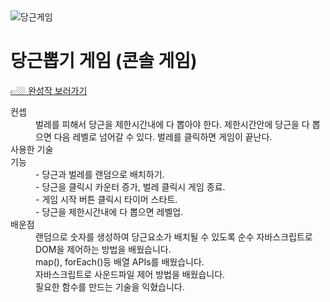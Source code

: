 <img src="https://user-images.githubusercontent.com/87287296/138561621-ad44f0b2-3f83-4364-a2d2-81eeb05f40d9.gif" alt="당근게임">

<h1 class="desc-title">당근뽑기 게임 (콘솔 게임)</h2>
<a
  href="https://rjhee.github.io/diggingcarrot-game/"
  target="_blank"
  class="link"
  >👉🏼 완성작 보러가기</a
>
<dl class="desc-cover">
  <dt>
    컨셉
  </dt>
  <dd>
    벌레를 피해서 당근을 제한시간내에 다 뽑아야 한다. 제한시간안에
    당근을 다 뽑으면 다음 레벨로 넘어갈 수 있다. 벌레를 클릭하면
    게임이 끝난다.
  </dd>
  <dt>
    <i class="icon-checkcircle"></i>
    사용한 기술
  </dt>
  <dd>
    <span class="html-icon skill-icon"></span>
    <span class="css-icon skill-icon"></span>
    <span class="js-icon skill-icon"></span>
  </dd>
  <dt>
    기능
  </dt>
  <dd>- 당근과 벌레를 랜덤으로 배치하기.</dd>
  <dd>- 당근을 클릭시 카운터 증가, 벌레 클릭시 게임 종료.</dd>
  <dd>- 게임 시작 버튼 클릭시 타이머 스타트.</dd>
  <dd>- 당근을 제한시간내에 다 뽑으면 레벨업.</dd>

  <dt>
    배운점
  </dt>
  <dd>
    랜덤으로 숫자를 생성하여 당근요소가 배치될 수 있도록 순수
    자바스크립트로 DOM을 제어하는 방법을 배웠습니다.
  </dd>
  <dd>map(), forEach()등 배열 APIs를 배웠습니다.</dd>
  <dd>자바스크립트로 사운드파일 제어 방법을 배웠습니다.</dd>
  <dd>필요한 함수를 만드는 기술을 익혔습니다.</dd>
</dl>

